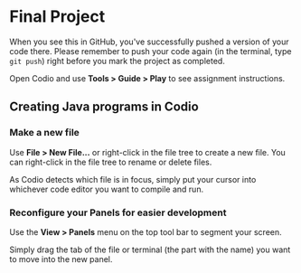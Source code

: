 # Final Project
When you see this in GitHub, you've successfully pushed a version of your code there. Please remember to push your code again (in the terminal, type `git push`) right before you mark the project as completed.

Open Codio and use **Tools > Guide > Play** to see assignment instructions.

## Creating Java programs in Codio

### Make a new file
Use **File > New File...** or right-click in the file tree to create a new file. You can right-click in the file tree to rename or delete files.

As Codio detects which file is in focus, simply put your cursor into whichever code editor you want to compile and run.

### Reconfigure your Panels for easier development
Use the **View > Panels** menu on the top tool bar to segment your screen.

Simply drag the tab of the file or terminal (the part with the name) you want to move into the new panel.